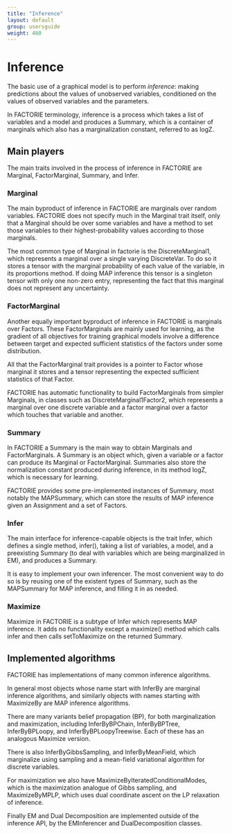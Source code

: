 ```yaml
---
title: "Inference"
layout: default
group: usersguide
weight: 460
---
```



# Inference

The basic use of a graphical model is to perform _inference_: making
predictions about the values of unobserved variables, conditioned on
the values of observed variables and the parameters.

In FACTORIE terminology, inference is a process which takes a list of
variables and a model and produces a Summary, which is a container of
marginals which also has a marginalization constant, referred to as logZ.

## Main players

The main traits involved in the process of inference in FACTORIE are
Marginal, FactorMarginal, Summary, and Infer.

### Marginal

The main byproduct of inference in FACTORIE are marginals over random
variables. FACTORIE does not specify much in the Marginal trait itself,
only that a Marginal should be over some variables and have a method to
set those variables to their highest-probability values according to those
marginals.

The most common type of Marginal in factorie is the DiscreteMarginal1,
which represents a marginal over a single varying DiscreteVar. To do so it
stores a tensor with the marginal probability of each value of the
variable, in its proportions method. If doing MAP inference this tensor
is a singleton tensor with only one non-zero entry, representing the fact
that this marginal does not represent any uncertainty.

### FactorMarginal

Another equally important byproduct of inference in FACTORIE is marginals
over Factors. These FactorMarginals are mainly used for learning, as the
gradient of all objectives for training graphical models involve a
difference between target and expected sufficient statistics of the factors
under some distribution.

All that the FactorMarginal trait provides is a pointer to Factor whose
marginal it stores and a tensor representing the expected sufficient
statistics of that Factor.

FACTORIE has automatic functionality to build FactorMarginals from simpler
Marginals, in classes such as DiscreteMarginal1Factor2, which represents
a marginal over one discrete variable and a factor marginal over a factor
which touches that variable and another.

### Summary

In FACTORIE a Summary is the main way to obtain Marginals and
FactorMarginals. A Summary is an object which, given a variable or a factor
can produce its Marginal or FactorMarginal. Summaries also store the
normalization constant produced during inference, in its method logZ,
which is necessary for learning.

FACTORIE provides some pre-implemented instances of Summary, most
notably the MAPSummary, which can store the results of MAP inference given
an Assignment and a set of Factors.

### Infer

The main interface for inference-capable objects is the trait Infer,
which defines a single method, infer(), taking a list of variables, a
model, and a preexisting Summary (to deal with variables which are being
marginalized in EM), and produces a Summary.

It is easy to implement your own inferencer. The most convenient way
to do so is by reusing one of the existent types of Summary, such as the
MAPSummary for MAP inference, and filling it in as needed.

### Maximize

Maximize in FACTORIE is a subtype of Infer which represents MAP inference.
It adds no functionality except a maximize() method which calls infer and
then calls setToMaximize on the returned Summary.

## Implemented algorithms

FACTORIE has implementations of many common inference algorithms.

In general most objects whose name start with InferBy are marginal
inference algorithms, and similarly objects with names starting with
MaximizeBy are MAP inference algorithms.

There are many variants belief propagation (BP), for both marginalization and
maximization, including InferByBPChain, InferByBPTree, InferByBPLoopy, and
InferByBPLoopyTreewise. Each of these has an analogous Maximize version.

There is also InferByGibbsSampling, and InferByMeanField, which marginalize
using sampling and a mean-field variational algorithm for discrete variables.

For maximization we also have MaximizeByIteratedConditionalModes, which is
the maximization analogue of Gibbs sampling, and MaximizeByMPLP, which
uses dual coordinate ascent on the LP relaxation of inference.

Finally EM and Dual Decomposition are implemented outside of the inference
API, by the EMInferencer and DualDecomposition classes.

